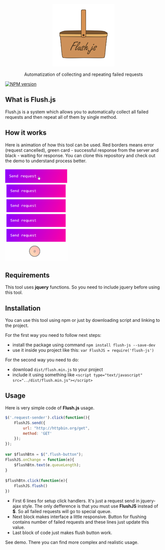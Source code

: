 <p align="center">
  <a href="https://github.com/Alick09/Flush.js">
    <img width="200" height="200" src="misc/logo.png">
  </a>
  <p align="center">Automatization of collecting and repeating failed requests</p>
</p>

[![NPM version][npm-image]][npm-url]

## What is Flush.js

Flush.js is a system which allows you to automatically collect all failed requests and then repeat all of them by single method. 


## How it works

Here is animation of how this tool can be used. Red borders means error (request cancelled), green card - successful response from the server and black - waiting for response. You can clone this repository and check out the demo to understand process better.

<img src="misc/demo.gif" alt="Work animation" style="width:200px;max-width:200px;"/>


## Requirements

This tool uses **jquery** functions. So you need to include jquery before using this tool.


## Installation

You can use this tool using npm or just by downloading script and linking to the project.

For the first way you need to follow next steps:

- install the package using command `npm install flush-js --save-dev`
- use it inside you project like this: `var FlushJS = require('flush-js')`


For the second way you need to do:

- download `dist/flush.min.js` to your project
- include it using something like `<script type="text/javascript" src="../dist/flush.min.js"></script>`


## Usage

Here is very simple code of **Flush.js** usage.

```js
$('.request-sender').click(function(){
    FlushJS.send({
        url: "http://httpbin.org/get",
        method: 'GET'
    });
});

var $flushBtn = $(".flush-button");
FlushJS.onChange = function(e){
    $flushBtn.text(e.queueLength);
}

$flushBtn.click(function(e){
    FlushJS.flush()
})
```

- First 6 lines for setup click handlers. It's just a request send in jquery-ajax style. The only defference is that you must use **FlushJS** instead of **$**. So all failed requests will go to special queue.
- Next block makes interface a little responsive. Button for flushing contains number of failed requests and these lines just update this value.
- Last block of code just makes flush button work.


See demo. There you can find more complex and realistic usage.


[npm-url]: https://www.npmjs.com/package/flush-js
[npm-image]: https://img.shields.io/npm/v/flush-js.svg